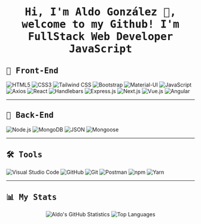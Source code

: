 <h1 align="center"><samp> Hi, I'm Aldo González 👋, welcome to my Github! I'm FullStack Web Developer JavaScript </samp></h1>

<h2><samp> 🎯 Front-End </samp></h2>

![HTML5](https://img.shields.io/badge/HTML5-E34F26?style=for-the-badge&logo=html5&logoColor=white)
![CSS3](https://img.shields.io/badge/CSS3-1572B6?style=for-the-badge&logo=css3&logoColor=white)
![Tailwind CSS](https://img.shields.io/badge/Tailwind%20CSS-38B2AC?style=for-the-badge&logo=tailwind-css&logoColor=white)
![Bootstrap](https://img.shields.io/badge/Bootstrap-7952B3?style=for-the-badge&logo=bootstrap&logoColor=white)
![Material-UI](https://img.shields.io/badge/Material--UI-0081CB?style=for-the-badge&logo=mui&logoColor=white)
![JavaScript](https://img.shields.io/badge/JavaScript-F7DF1E?style=for-the-badge&logo=javascript&logoColor=black)
![Axios](https://img.shields.io/badge/Axios-5A29E4?style=for-the-badge&logo=axios&logoColor=white)
![React](https://img.shields.io/badge/React-61DAFB?style=for-the-badge&logo=react&logoColor=white)
![Handlebars](https://img.shields.io/badge/Handlebars-F0772B?style=for-the-badge&logo=handlebars.js&logoColor=white)
![Express.js](https://img.shields.io/badge/Express.js-000000?style=for-the-badge&logo=express&logoColor=white)
![Next.js](https://img.shields.io/badge/Next.js-000000?style=for-the-badge&logo=next.js&logoColor=white)
![Vue.js](https://img.shields.io/badge/Vue.js-4FC08D?style=for-the-badge&logo=vue.js&logoColor=white)
![Angular](https://img.shields.io/badge/Angular-DD1100?style=for-the-badge&logo=angular&logoColor=white)

---

<h2><samp> 🧰 Back-End </samp></h2> 

![Node.js](https://img.shields.io/badge/Node.js-43853D?style=for-the-badge&logo=node.js&logoColor=white)
![MongoDB](https://img.shields.io/badge/MongoDB-4EA94B?style=for-the-badge&logo=mongodb&logoColor=white)
![JSON](https://img.shields.io/badge/JSON-000000?style=for-the-badge&logo=json&logoColor=white)
![Mongoose](https://img.shields.io/badge/Mongoose-880000?style=for-the-badge&logo=mongoose&logoColor=white) 

---

<h2><samp> 🛠️ Tools </samp></h2> 

![Visual Studio Code](https://img.shields.io/badge/GitHub-100000?style=for-the-badge&logo=github&logoColor=white)
![GitHub](https://img.shields.io/badge/GitHub-100000?style=for-the-badge&logo=github&logoColor=white)
![Git](https://img.shields.io/badge/Git-F05032?style=for-the-badge&logo=git&logoColor=white)
![Postman](https://img.shields.io/badge/Postman-FF6C37?style=for-the-badge&logo=postman&logoColor=white)
![npm](https://img.shields.io/badge/npm-CB3837?style=for-the-badge&logo=npm&logoColor=white) 
![Yarn](https://img.shields.io/badge/Yarn-2C8EBB?style=for-the-badge&logo=yarn&logoColor=white)

---

<h2><samp> 📊 My Stats  </samp></h2>

<div align="center">
    <img src="https://github-readme-stats.vercel.app/api?username=AldoO88&show_icons=true&hide_border=true" alt="Aldo's GitHub Statistics" />
    <img src="https://github-readme-stats.vercel.app/api/top-langs?username=AldoO88&show_icons=true&locale=en&layout=compact" alt="Top Languages" />
</div>


<!--
**AldoO88/AldoO88** is a ✨ _special_ ✨ repository because its `README.md` (this file) appears on your GitHub profile.

Here are some ideas to get you started:

- 🔭 I’m currently working on ...
- 🌱 I’m currently learning ...
- 👯 I’m looking to collaborate on ...
- 🤔 I’m looking for help with ...
- 💬 Ask me about ...
- 📫 How to reach me: ...
- 😄 Pronouns: ...
- ⚡ Fun fact: ...
-->
